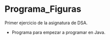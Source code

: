 # Programa_Figuras

Primer ejercicio de la asignatura de DSA.

- Programa para empezar a programar en Java.
